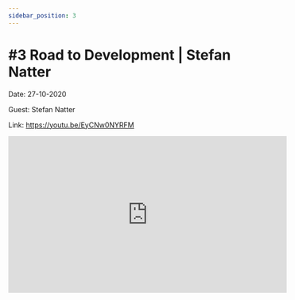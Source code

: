 ```yaml
---
sidebar_position: 3
---
```


# #3 Road to Development | Stefan Natter

Date: 27-10-2020

Guest: Stefan Natter

Link: https://youtu.be/EyCNw0NYRFM

<iframe width="560" height="315" src="https://www.youtube.com/embed/EyCNw0NYRFM" title="YouTube video player" frameborder="0" allow="accelerometer; autoplay; clipboard-write; encrypted-media; gyroscope; picture-in-picture; web-share" allowfullscreen></iframe>